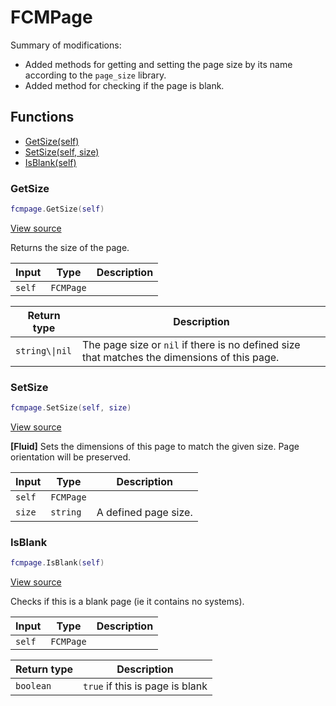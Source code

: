 # FCMPage

Summary of modifications:
- Added methods for getting and setting the page size by its name according to the `page_size` library.
- Added method for checking if the page is blank.

## Functions

- [GetSize(self)](#getsize)
- [SetSize(self, size)](#setsize)
- [IsBlank(self)](#isblank)

### GetSize

```lua
fcmpage.GetSize(self)
```

[View source](https://github.com/finale-lua/lua-scripts/tree/master/src/mixin/FCMPage.lua#L23)

Returns the size of the page.

| Input | Type | Description |
| ----- | ---- | ----------- |
| `self` | `FCMPage` |  |

| Return type | Description |
| ----------- | ----------- |
| `string\\|nil` | The page size or `nil` if there is no defined size that matches the dimensions of this page. |

### SetSize

```lua
fcmpage.SetSize(self, size)
```

[View source](https://github.com/finale-lua/lua-scripts/tree/master/src/mixin/FCMPage.lua#L36)

**[Fluid]**
Sets the dimensions of this page to match the given size. Page orientation will be preserved.

| Input | Type | Description |
| ----- | ---- | ----------- |
| `self` | `FCMPage` |  |
| `size` | `string` | A defined page size. |

### IsBlank

```lua
fcmpage.IsBlank(self)
```

[View source](https://github.com/finale-lua/lua-scripts/tree/master/src/mixin/FCMPage.lua#L51)

Checks if this is a blank page (ie it contains no systems).

| Input | Type | Description |
| ----- | ---- | ----------- |
| `self` | `FCMPage` |  |

| Return type | Description |
| ----------- | ----------- |
| `boolean` | `true` if this is page is blank |
